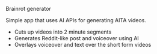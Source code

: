 Brainrot generator

Simple app that uses AI APIs for generating AITA videos.
- Cuts up videos into 2 minute segments
- Generates Reddit-like post and voiceover using AI
- Overlays voiceover and text over the short form videos
